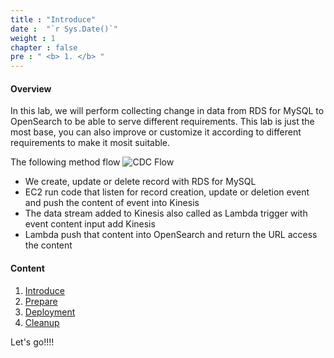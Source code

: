 ```yaml
---
title : "Introduce"
date :  "`r Sys.Date()`" 
weight : 1
chapter : false
pre : " <b> 1. </b> "
---
```


#### Overview

In this lab, we will perform collecting change in data from RDS for MySQL to OpenSearch to be able to serve different requirements. This lab is just the most base, you can also improve or customize it according to different requirements to make it mosit suitable.

The following method flow
![CDC Flow](images/cdc-flow.png)

- We create, update or delete record with RDS for MySQL
- EC2 run code that listen for record creation, update or deletion event and push the content of event into Kinesis
- The data stream added to Kinesis also called as Lambda trigger with event content input add Kinesis
- Lambda push that content into OpenSearch and return the URL access the content

#### Content

1. [Introduce](/1-introduce)
2. [Prepare](/2-prepare)
3. [Deployment](/3-deployment)
4. [Cleanup](/4-cleanup/)

Let's go!!!!